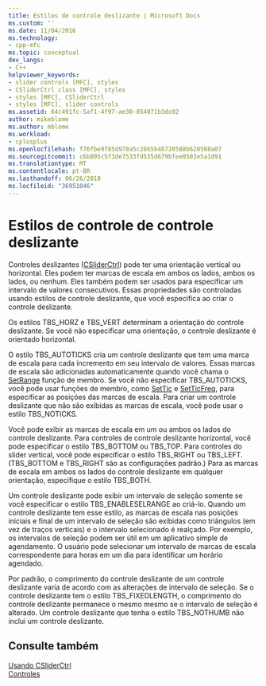 ```yaml
---
title: Estilos de controle deslizante | Microsoft Docs
ms.custom: ''
ms.date: 11/04/2016
ms.technology:
- cpp-mfc
ms.topic: conceptual
dev_langs:
- C++
helpviewer_keywords:
- slider controls [MFC], styles
- CSliderCtrl class [MFC], styles
- styles [MFC], CSliderCtrl
- styles [MFC], slider controls
ms.assetid: 64c491fc-5af1-4f97-ae30-854071b3dc02
author: mikeblome
ms.author: mblome
ms.workload:
- cplusplus
ms.openlocfilehash: f76fbe9f85d978a5c2865b48720588b620508a07
ms.sourcegitcommit: c6b095c5f3de7533fd535d679bfee0503e5a1d91
ms.translationtype: MT
ms.contentlocale: pt-BR
ms.lasthandoff: 06/26/2018
ms.locfileid: "36951046"
---
```

# <a name="slider-control-styles"></a>Estilos de controle de controle deslizante
Controles deslizantes ([CSliderCtrl](../mfc/reference/csliderctrl-class.md)) pode ter uma orientação vertical ou horizontal. Eles podem ter marcas de escala em ambos os lados, ambos os lados, ou nenhum. Eles também podem ser usados para especificar um intervalo de valores consecutivos. Essas propriedades são controladas usando estilos de controle deslizante, que você especifica ao criar o controle deslizante.  
  
 Os estilos TBS_HORZ e TBS_VERT determinam a orientação do controle deslizante. Se você não especificar uma orientação, o controle deslizante é orientado horizontal.  
  
 O estilo TBS_AUTOTICKS cria um controle deslizante que tem uma marca de escala para cada incremento em seu intervalo de valores. Essas marcas de escala são adicionadas automaticamente quando você chama o [SetRange](../mfc/reference/csliderctrl-class.md#setrange) função de membro. Se você não especificar TBS_AUTOTICKS, você pode usar funções de membro, como [SetTic](../mfc/reference/csliderctrl-class.md#settic) e [SetTicFreq](../mfc/reference/csliderctrl-class.md#setticfreq), para especificar as posições das marcas de escala. Para criar um controle deslizante que não são exibidas as marcas de escala, você pode usar o estilo TBS_NOTICKS.  
  
 Você pode exibir as marcas de escala em um ou ambos os lados do controle deslizante. Para controles de controle deslizante horizontal, você pode especificar o estilo TBS_BOTTOM ou TBS_TOP. Para controles do slider vertical, você pode especificar o estilo TBS_RIGHT ou TBS_LEFT. (TBS_BOTTOM e TBS_RIGHT são as configurações padrão.) Para as marcas de escala em ambos os lados do controle deslizante em qualquer orientação, especifique o estilo TBS_BOTH.  
  
 Um controle deslizante pode exibir um intervalo de seleção somente se você especificar o estilo TBS_ENABLESELRANGE ao criá-lo. Quando um controle deslizante tem esse estilo, as marcas de escala nas posições iniciais e final de um intervalo de seleção são exibidas como triângulos (em vez de traços verticais) e o intervalo selecionado é realçado. Por exemplo, os intervalos de seleção podem ser útil em um aplicativo simple de agendamento. O usuário pode selecionar um intervalo de marcas de escala correspondente para horas em um dia para identificar um horário agendado.  
  
 Por padrão, o comprimento do controle deslizante de um controle deslizante varia de acordo com as alterações de intervalo de seleção. Se o controle deslizante tem o estilo TBS_FIXEDLENGTH, o comprimento do controle deslizante permanece o mesmo mesmo se o intervalo de seleção é alterado. Um controle deslizante que tenha o estilo TBS_NOTHUMB não inclui um controle deslizante.  
  
## <a name="see-also"></a>Consulte também  
 [Usando CSliderCtrl](../mfc/using-csliderctrl.md)   
 [Controles](../mfc/controls-mfc.md)


